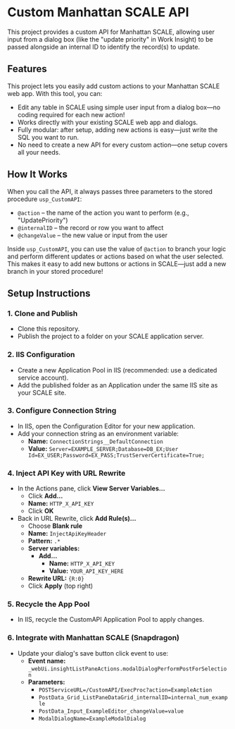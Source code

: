 # Custom Manhattan SCALE API

This project provides a custom API for Manhattan SCALE, allowing user input from a dialog box (like the "update priority" in Work Insight) to be passed alongside an internal ID to identify the record(s) to update.

## Features

This project lets you easily add custom actions to your Manhattan SCALE web app. With this tool, you can:
- Edit any table in SCALE using simple user input from a dialog box—no coding required for each new action!
- Works directly with your existing SCALE web app and dialogs.
- Fully modular: after setup, adding new actions is easy—just write the SQL you want to run.
- No need to create a new API for every custom action—one setup covers all your needs.

## How It Works

When you call the API, it always passes three parameters to the stored procedure `usp_CustomAPI`:
- `@action` – the name of the action you want to perform (e.g., "UpdatePriority")
- `@internalID` – the record or row you want to affect
- `@changeValue` – the new value or input from the user

Inside `usp_CustomAPI`, you can use the value of `@action` to branch your logic and perform different updates or actions based on what the user selected. This makes it easy to add new buttons or actions in SCALE—just add a new branch in your stored procedure!

## Setup Instructions

### 1. Clone and Publish
- Clone this repository.
- Publish the project to a folder on your SCALE application server.

### 2. IIS Configuration
- Create a new Application Pool in IIS (recommended: use a dedicated service account).
- Add the published folder as an Application under the same IIS site as your SCALE site.

### 3. Configure Connection String
- In IIS, open the Configuration Editor for your new application.
- Add your connection string as an environment variable:
  - **Name:** `ConnectionStrings__DefaultConnection`
  - **Value:** `Server=EXAMPLE_SERVER;Database=DB_EX;User Id=EX_USER;Password=EX_PASS;TrustServerCertificate=True;`

### 4. Inject API Key with URL Rewrite
- In the Actions pane, click **View Server Variables…**
  - Click **Add…**
  - **Name:** `HTTP_X_API_KEY`
  - Click **OK**
- Back in URL Rewrite, click **Add Rule(s)…**
  - Choose **Blank rule**
  - **Name:** `InjectApiKeyHeader`
  - **Pattern:** `.*`
  - **Server variables:**
    - **Add…**
      - **Name:** `HTTP_X_API_KEY`
      - **Value:** `YOUR_API_KEY_HERE`
  - **Rewrite URL:** `{R:0}`
  - Click **Apply** (top right)

### 5. Recycle the App Pool
- In IIS, recycle the CustomAPI Application Pool to apply changes.

### 6. Integrate with Manhattan SCALE (Snapdragon)
- Update your dialog's save button click event to use:
  - **Event name:** `_webUi.insightListPaneActions.modalDialogPerformPostForSelection`
  - **Parameters:**
    - `POSTServiceURL=/CustomAPI/ExecProc?action=ExampleAction`
    - `PostData_Grid_ListPaneDataGrid_internalID=internal_num_example`
    - `PostData_Input_ExampleEditor_changeValue=value`
    - `ModalDialogName=ExampleModalDialog`
